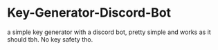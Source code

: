 # Key-Generator-Discord-Bot
a simple key generator with a discord bot, pretty simple and works as it should tbh. No key safety tho.
